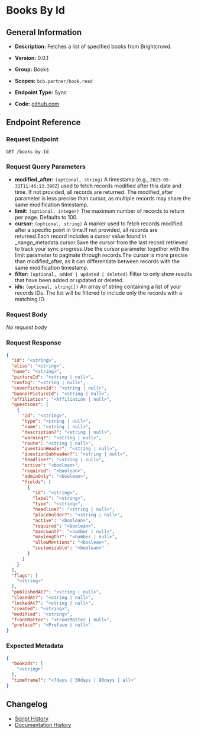 <!-- BEGIN GENERATED CONTENT -->
# Books By Id

## General Information

- **Description:** Fetches a list of specified books from Brightcrowd.

- **Version:** 0.0.1
- **Group:** Books
- **Scopes:** `bcb.partner/book.read`
- **Endpoint Type:** Sync
- **Code:** [github.com](https://github.com/NangoHQ/integration-templates/tree/main/integrations/brightcrowd/syncs/books-by-id.ts)


## Endpoint Reference

### Request Endpoint

`GET /books-by-Id`

### Request Query Parameters

- **modified_after:** `(optional, string)` A timestamp (e.g., `2023-05-31T11:46:13.390Z`) used to fetch records modified after this date and time. If not provided, all records are returned. The modified_after parameter is less precise than cursor, as multiple records may share the same modification timestamp.
- **limit:** `(optional, integer)` The maximum number of records to return per page. Defaults to 100.
- **cursor:** `(optional, string)` A marker used to fetch records modified after a specific point in time.If not provided, all records are returned.Each record includes a cursor value found in _nango_metadata.cursor.Save the cursor from the last record retrieved to track your sync progress.Use the cursor parameter together with the limit parameter to paginate through records.The cursor is more precise than modified_after, as it can differentiate between records with the same modification timestamp.
- **filter:** `(optional, added | updated | deleted)` Filter to only show results that have been added or updated or deleted.
- **ids:** `(optional, string[])` An array of string containing a list of your records IDs. The list will be filtered to include only the records with a matching ID.

### Request Body

_No request body_

### Request Response

```json
{
  "id": "<string>",
  "alias": "<string>",
  "name": "<string>",
  "pictureId": "<string | null>",
  "config": "<string | null>",
  "coverPictureId": "<string | null>",
  "bannerPictureId": "<string | null>",
  "affiliation": "<Affiliation | null>",
  "questions": [
    {
      "id": "<string>",
      "type": "<string | null>",
      "name": "<string | null>",
      "description?": "<string | null>",
      "warning?": "<string | null>",
      "route": "<string | null>",
      "questionHeader": "<string | null>",
      "questionSubheader?": "<string | null>",
      "headline?": "<string | null>",
      "active": "<boolean>",
      "required": "<boolean>",
      "adminOnly": "<boolean>",
      "fields": [
        {
          "id": "<string>",
          "label": "<string>",
          "type": "<string>",
          "headline?": "<string | null>",
          "placeholder?": "<string | null>",
          "active": "<boolean>",
          "required": "<boolean>",
          "maxcount?": "<number | null>",
          "maxlength?": "<number | null>",
          "allowMentions": "<boolean>",
          "customizable": "<boolean>"
        }
      ]
    }
  ],
  "flags": [
    "<string>"
  ],
  "publishedAt?": "<string | null>",
  "closedAt?": "<string | null>",
  "lockedAt?": "<string | null>",
  "created": "<string>",
  "modified": "<string>",
  "frontMatter": "<FrontMatter | null>",
  "preface?": "<Preface | null>"
}
```

### Expected Metadata

```json
{
  "bookIds": [
    "<string>"
  ],
  "timeframe?": "<7days | 30days | 90days | all>"
}
```

## Changelog

- [Script History](https://github.com/NangoHQ/integration-templates/commits/main/integrations/brightcrowd/syncs/books-by-id.ts)
- [Documentation History](https://github.com/NangoHQ/integration-templates/commits/main/integrations/brightcrowd/syncs/books-by-id.md)

<!-- END  GENERATED CONTENT -->

